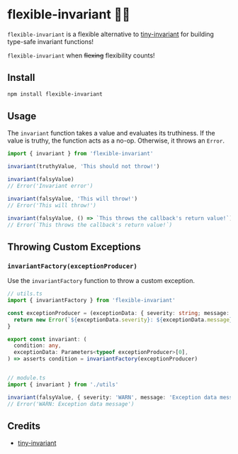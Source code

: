 # flexible-invariant 💪💥

`flexible-invariant` is a flexible alternative to
[tiny-invariant](https://www.npmjs.com/package/tiny-invariant) for building
type-safe invariant functions!

`flexible-invariant` when ~~flexing~~ flexibility counts!

## Install

```bash
npm install flexible-invariant
```

## Usage

The `invariant` function takes a value and evaluates its truthiness. If the
value is truthy, the function acts as a no-op. Otherwise, it throws an `Error`.

```ts
import { invariant } from 'flexible-invariant'

invariant(truthyValue, 'This should not throw!')

invariant(falsyValue)
// Error('Invariant error')

invariant(falsyValue, 'This will throw!')
// Error('This will throw!')

invariant(falsyValue, () => `This throws the callback's return value!`)
// Error(`This throws the callback's return value!`)
```

## Throwing Custom Exceptions

### `invariantFactory(exceptionProducer)`

Use the `invariantFactory` function to throw a custom exception.

```ts
// utils.ts
import { invariantFactory } from 'flexible-invariant'

const exceptionProducer = (exceptionData: { severity: string; message: string }) => {
  return new Error(`${exceptionData.severity}: ${exceptionData.message}`)
}

export const invariant: (
  condition: any,
  exceptionData: Parameters<typeof exceptionProducer>[0],
) => asserts condition = invariantFactory(exceptionProducer)


// module.ts
import { invariant } from './utils'

invariant(falsyValue, { severity: 'WARN', message: 'Exception data message' })
// Error('WARN: Exception data message')
```


## Credits

- [tiny-invariant](https://github.com/alexreardon/tiny-invariant)


